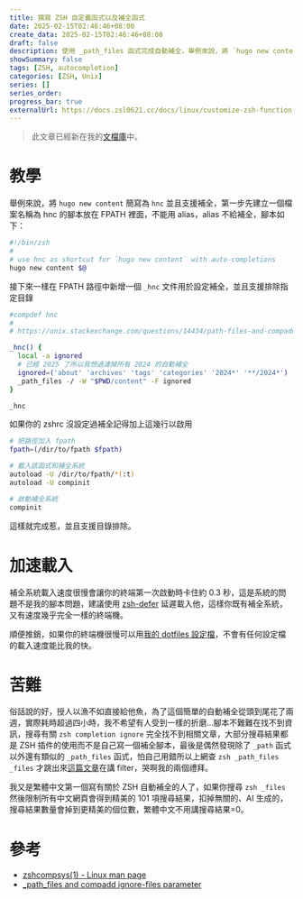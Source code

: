 ```yaml
---
title: 撰寫 ZSH 自定義函式以及補全函式
date: 2025-02-15T02:46:46+08:00
create_data: 2025-02-15T02:46:46+08:00
draft: false
description: 使用 _path_files 函式完成自動補全，舉例來說，將 `hugo new content` 簡寫為 `hnc` 並且支援補全，第一步先建立一個檔案名稱為 hnc 的腳本放在 FPATH 裡面，不能用 alias，alias 不給補全，腳本如下：...
showSummary: false
tags: [ZSH, autocompletion]
categories: [ZSH, Unix]
series: []
series_order: 
progress_bar: true
externalUrl: https://docs.zsl0621.cc/docs/linux/customize-zsh-function-and-comletion 
---
```


> 此文章已經新在我的[文檔庫](https://docs.zsl0621.cc/docs/linux/customize-zsh-function-and-comletion)中。

# 教學

舉例來說，將 `hugo new content` 簡寫為 `hnc` 並且支援補全，第一步先建立一個檔案名稱為 hnc 的腳本放在 FPATH 裡面，不能用 alias，alias 不給補全，腳本如下：

```sh
#!/bin/zsh
# 
# use hnc as shortcut for `hugo new content` with auto-completions
hugo new content $@
```

接下來一樣在 FPATH 路徑中新增一個 `_hnc` 文件用於設定補全，並且支援排除指定目錄

```sh
#compdef hnc
# 
# https://unix.stackexchange.com/questions/14434/path-files-and-compadd-ignore-files-parameter

_hnc() {
  local -a ignored
  # 已經 2025 了所以我想過濾掉所有 2024 的自動補全
  ignored=('about' 'archives' 'tags' 'categories' '2024*' '**/2024*')
  _path_files -/ -W "$PWD/content" -F ignored
}

_hnc
```

如果你的 zshrc 沒設定過補全記得加上這幾行以啟用

```sh
# 把路徑加入 fpath
fpath=(/dir/to/fpath $fpath)

# 載入該函式和補全系統
autoload -U /dir/to/fpath/*(:t)
autoload -U compinit

# 啟動補全系統
compinit
```

這樣就完成惹，並且支援目錄排除。

# 加速載入

補全系統載入速度很慢會讓你的終端第一次啟動時卡住約 0.3 秒，這是系統的問題不是我的腳本問題，建議使用 [zsh-defer](https://github.com/romkatv/zsh-defer) 延遲載入他，這樣你既有補全系統，又有速度幾乎完全一樣的終端機。

順便推銷，如果你的終端機很慢可以用[我的 dotfiles 設定檔](https://github.com/ZhenShuo2021/dotfiles)，不會有任何設定檔的載入速度能比我的快。

# 苦難

俗話說的好，授人以漁不如直接給他魚，為了這個簡單的自動補全從頭到尾花了兩週，實際耗時超過四小時，我不希望有人受到一樣的折磨...腳本不難難在找不到資訊，搜尋有關 `zsh completion ignore` 完全找不到相關文章，大部分搜尋結果都是 ZSH 插件的使用而不是自己寫一個補全腳本，最後是偶然發現除了 `_path` 函式以外還有類似的 `_path_files` 函式，怕自己用錯所以上網查 `zsh _path_files _files` 才跳出來[這篇文章](https://unix.stackexchange.com/questions/14434/path-files-and-compadd-ignore-files-parameter)在講 filter，哭啊我的兩個禮拜。

我又是繁體中文第一個寫有關於 ZSH 自動補全的人了，如果你搜尋 `zsh _files` 然後限制所有中文網頁會得到精美的 101 項搜尋結果，扣掉無關的、AI 生成的，搜尋結果數量會掉到更精美的個位數，繁體中文不用講搜尋結果=0。

# 參考

- [zshcompsys(1) - Linux man page](https://linux.die.net/man/1/zshcompsys)
- [_path_files and compadd ignore-files parameter](https://unix.stackexchange.com/questions/14434/path-files-and-compadd-ignore-files-parameter)
